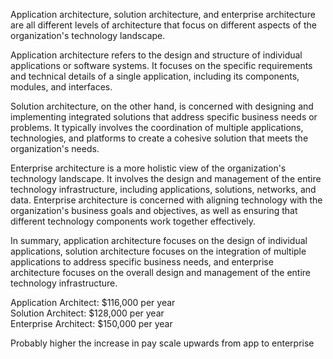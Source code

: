 Application architecture, solution architecture, and enterprise architecture are all different levels of architecture that focus on different aspects of the organization's technology landscape.  
  
Application architecture refers to the design and structure of individual applications or software systems. It focuses on the specific requirements and technical details of a single application, including its components, modules, and interfaces.  
  
Solution architecture, on the other hand, is concerned with designing and implementing integrated solutions that address specific business needs or problems. It typically involves the coordination of multiple applications, technologies, and platforms to create a cohesive solution that meets the organization's needs.  
  
Enterprise architecture is a more holistic view of the organization's technology landscape. It involves the design and management of the entire technology infrastructure, including applications, solutions, networks, and data. Enterprise architecture is concerned with aligning technology with the organization's business goals and objectives, as well as ensuring that different technology components work together effectively.  
  
In summary, application architecture focuses on the design of individual applications, solution architecture focuses on the integration of multiple applications to address specific business needs, and enterprise architecture focuses on the overall design and management of the entire technology infrastructure.  
  
  
  
Application Architect: $116,000 per year  
Solution Architect: $128,000 per year  
Enterprise Architect: $150,000 per year

Probably higher the increase in pay scale upwards from app to enterprise